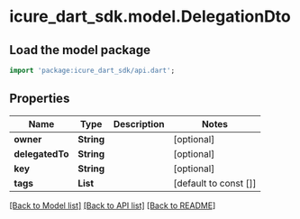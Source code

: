 # icure_dart_sdk.model.DelegationDto

## Load the model package
```dart
import 'package:icure_dart_sdk/api.dart';
```

## Properties
Name | Type | Description | Notes
------------ | ------------- | ------------- | -------------
**owner** | **String** |  | [optional] 
**delegatedTo** | **String** |  | [optional] 
**key** | **String** |  | [optional] 
**tags** | **List<String>** |  | [default to const []]

[[Back to Model list]](../README.md#documentation-for-models) [[Back to API list]](../README.md#documentation-for-api-endpoints) [[Back to README]](../README.md)



